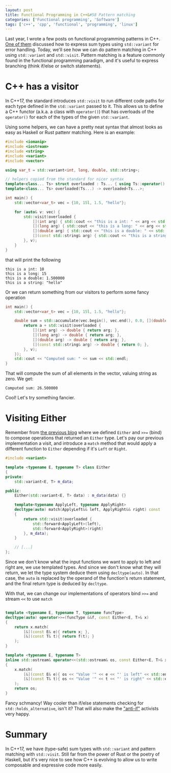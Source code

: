 ```yaml
---
layout: post
title: Functional Programming in C++&#58 Pattern matching
categories: ['Functional programming', 'Software']
tags: ['c++', 'cpp', 'functional', 'programming', 'linux']
---
```


Last year, I wrote a few posts on functional programming patterns in C++.
[One of them](/functional%20programming/software/2018/03/12/functional-cpp-adventures-either-error-handling/) discussed how to express sum types using `std::variant` for error handling.
Today, we'll see how we can do pattern matching in C++ using `std::variant` and `std::visit`.
Pattern matching is a feature commonly found in the functional programming paradigm, and it's useful to express branching (think if/else or switch statements).

# C++ has a visitor

In C++17, the standard introduces `std::visit` to run different code paths for each type defined in the `std::variant` passed to it.
This allows us to define a C++ functor (a.k.a. a class with `operator()`) that has overloads of the `operator()` for each of the types of the given `std::variant`.

Using some helpers, we can have a pretty neat syntax that almost looks as easy as Haskell or Rust pattenr matching.
Here is an example:

```cpp
#include <iomanip>
#include <iostream>
#include <string>
#include <variant>
#include <vector>

using var_t = std::variant<int, long, double, std::string>;

// helpers copied from the standard for nicer syntax
template<class... Ts> struct overloaded : Ts... { using Ts::operator()...; };
template<class... Ts> overloaded(Ts...) -> overloaded<Ts...>;

int main() {
    std::vector<var_t> vec = {10, 15l, 1.5, "hello"};

    for (auto& v: vec) {
        std::visit(overloaded {
            [](int arg) { std::cout << "this is a int: " << arg << std::endl; },
            [](long arg) { std::cout << "this is a long: " << arg << std::endl; },
            [](double arg) { std::cout << "this is a double: " << std::fixed << arg << std::endl; },
            [](const std::string& arg) { std::cout << "this is a string: " << std::quoted(arg) << std::endl; },
        }, v);
    }
}
```

that will print the following
```
this is a int: 10
this is a long: 15
this is a double: 1.500000
this is a string: "hello"
```

Or we can return something from our visitors to perform some fancy operation

```cpp
int main() {
    std::vector<var_t> vec = {10, 15l, 1.5, "hello"};

    double sum = std::accumulate(vec.begin(), vec.end(), 0.0, [](double a, auto v) {
        return a + std::visit(overloaded {
            [](int arg) -> double { return arg; },
            [](long arg) -> double { return arg; },
            [](double arg) -> double { return arg; },
            [](const std::string& arg) -> double { return 0; },
        }, v);
    });
    std::cout << "Computed sum: " << sum << std::endl;
}
```

That will compute the sum of all elements in the vector, valuing string as zero.
We get:
```
Computed sum: 26.500000
```
Cool!
Let's try something fancier.

# Visiting Either

Remember from [the previous blog](/functional%20programming/software/2018/03/12/functional-cpp-adventures-either-error-handling/) where we defined `Either` and `>>=` (bind) to compose operations that returned an `Either` type.
Let's pay our previous implementation a visit, and introduce a `match` method that would apply a different function to `Either` depending if it's `Left` or `Right`.
```cpp
#include <variant>

template <typename E, typename T> class Either
{
private:
    std::variant<E, T> m_data;

public:
    Either(std::variant<E, T> data) : m_data(data) {}

    template<typename ApplyLeft, typename ApplyRight>
    decltype(auto) match(ApplyLeft&& left, ApplyRight&& right) const
    {
        return std::visit(overloaded {
            std::forward<ApplyLeft>(left),
            std::forward<ApplyRight>(right)
        }, m_data);
    }

    // [...]
};
```

Since we don't know what the input functions we want to apply to left and right are, we use templated types.
And since we don't know what they will return, we let the type system deduce them using `decltype(auto)`.
In that case, the `auto` is replaced by the operand of the function's return statement, and the final return type is deduced by `decltype`.

With that, we can change our implementations of operators bind `>>=` and stream `<<` to use `match`
```cpp

template <typename E, typename T, typename funcType>
decltype(auto) operator>>=(funcType &&f, const Either<E, T>& x)
{
    return x.match(
        [&](const E& e){ return x; },
        [&](const T& t){ return f(t); }
    );
}

template <typename E, typename T>
inline std::ostream& operator<<(std::ostream& os, const Either<E, T>& x)
{
    x.match(
        [&](const E& e){ os << "Value '" << e << "' is left" << std::endl; },
        [&](const T& t){ os << "Value '" << t << "' is right" << std::endl; }
    );
    return os;
}
```
Fancy schmancy!
Way cooler than if/else statements checking for `std::holds_alternative`, isn't it?
That will also make the ["anti-if"](https://francescocirillo.com/pages/anti-if-campaign) activists very happy.

# Summary

In C++17, we have (type-safe) sum types with `std::variant` and pattern matching with `std::visit`.
Still far from the power of Rust or the poetry of Haskell, but it's very nice to see how C++ is evolving to allow us to write composable and expressive code more easily.
